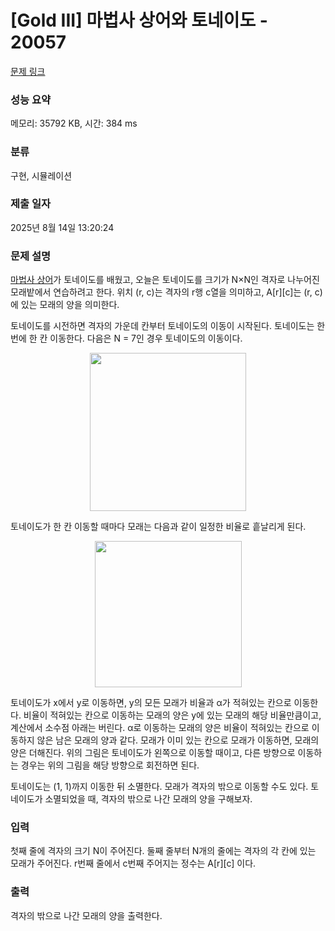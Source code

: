 # [Gold III] 마법사 상어와 토네이도 - 20057 

[문제 링크](https://www.acmicpc.net/problem/20057) 

### 성능 요약

메모리: 35792 KB, 시간: 384 ms

### 분류

구현, 시뮬레이션

### 제출 일자

2025년 8월 14일 13:20:24

### 문제 설명

<p><a href="/problem/20056">마법사 상어</a>가 토네이도를 배웠고, 오늘은 토네이도를 크기가 N×N인 격자로 나누어진 모래밭에서 연습하려고 한다. 위치 (r, c)는 격자의 r행 c열을 의미하고, A[r][c]는 (r, c)에 있는 모래의 양을 의미한다.</p>

<p>토네이도를 시전하면 격자의 가운데 칸부터 토네이도의 이동이 시작된다. 토네이도는 한 번에 한 칸 이동한다. 다음은 N = 7인 경우 토네이도의 이동이다.</p>

<p style="text-align: center;"><img alt="" src="https://upload.acmicpc.net/37e7aa13-0f2b-49d6-af68-e745537b1ea3/-/preview/" style="width: 250px; height: 253px;"></p>

<p>토네이도가 한 칸 이동할 때마다 모래는 다음과 같이 일정한 비율로 흩날리게 된다.</p>

<p style="text-align: center;"><img alt="" src="https://upload.acmicpc.net/33b01ca0-4659-49f1-b126-8e042e17d3f1/-/preview/" style="width: 235px; height: 234px;"></p>

<p>토네이도가 x에서 y로 이동하면, y의 모든 모래가 비율과 α가 적혀있는 칸으로 이동한다. 비율이 적혀있는 칸으로 이동하는 모래의 양은 y에 있는 모래의 해당 비율만큼이고, 계산에서 소수점 아래는 버린다. α로 이동하는 모래의 양은 비율이 적혀있는 칸으로 이동하지 않은 남은 모래의 양과 같다. 모래가 이미 있는 칸으로 모래가 이동하면, 모래의 양은 더해진다. 위의 그림은 토네이도가 왼쪽으로 이동할 때이고, 다른 방향으로 이동하는 경우는 위의 그림을 해당 방향으로 회전하면 된다.</p>

<p>토네이도는 (1, 1)까지 이동한 뒤 소멸한다. 모래가 격자의 밖으로 이동할 수도 있다. 토네이도가 소멸되었을 때, 격자의 밖으로 나간 모래의 양을 구해보자.</p>

### 입력 

 <p>첫째 줄에 격자의 크기 N이 주어진다. 둘째 줄부터 N개의 줄에는 격자의 각 칸에 있는 모래가 주어진다. r번째 줄에서 c번째 주어지는 정수는 A[r][c] 이다.</p>

### 출력 

 <p>격자의 밖으로 나간 모래의 양을 출력한다.</p>

